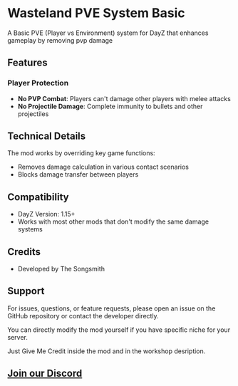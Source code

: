 # Wasteland PVE System Basic

A Basic PVE (Player vs Environment) system for DayZ that enhances gameplay by removing pvp damage

## Features

### Player Protection

- **No PVP Combat**: Players can't damage other players with melee attacks
- **No Projectile Damage**: Complete immunity to bullets and other projectiles

  
## Technical Details

The mod works by overriding key game functions:
- Removes damage calculation in various contact scenarios
- Blocks damage transfer between players

## Compatibility

- DayZ Version: 1.15+
- Works with most other mods that don't modify the same damage systems

## Credits

- Developed by The Songsmith

## Support

For issues, questions, or feature requests, please open an issue on the GitHub repository or contact the developer directly. 

 You can directly modify the mod yourself if you have specific niche for your server.

 Just Give Me Credit inside the mod and in the workshop desription. 

## [Join our Discord](https://discord.gg/eGE4AswVBd)

